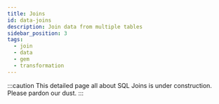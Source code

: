 ```yaml
---
title: Joins
id: data-joins
description: Join data from multiple tables
sidebar_position: 3
tags:
  - join
  - data
  - gem
  - transformation
---
```


:::caution
This detailed page all about SQL Joins is under construction. Please pardon our dust.
:::

